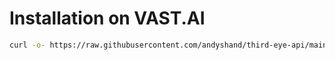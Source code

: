 # Installation on VAST.AI

```bash
curl -o- https://raw.githubusercontent.com/andyshand/third-eye-api/main/install.sh > install.sh && source install.sh && rm ../install.sh && python3 ./setup.py
```
